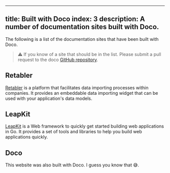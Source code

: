 
---
title: Built with Doco
index: 3
description: A number of documentation sites built with Doco.
---

The following is a list of the documentation sites that have been built with Doco.

> ⚠️ If you know of a site that should be in the list. Please submit a pull request to the doco [GitHub repository](https://github.com/paganotoni/doco).

## Retabler
[Retabler](https://docs.retabler.com) is a platform that facilitates data importing processes within companies. It provides an embeddable data importing widget that can be used with your application's data models.

## LeapKit
[LeapKit](https://leapkit.dev) is a Web framework to quickly get started building web applications in Go. It provides a set of tools and libraries to help you build web applications quickly.

## Doco
This website was also built with Doco. I guess you know that 😅.

